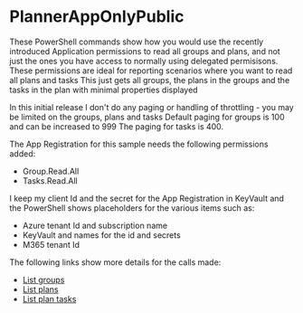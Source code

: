 # PlannerAppOnlyPublic

These PowerShell commands show how you would use the recently introduced Application permissions to read all groups and plans,
and not just the ones you have access to normally using delegated permisisons.
These permissions are ideal for reporting scenarios where you want to read all plans and tasks
This just gets all groups, the plans in the groups and the tasks in the plan with minimal properties displayed

In this initial release I don't do any paging or handling of throttling - you may be limited on the groups, plans and tasks
Default paging for groups is 100 and can be increased to 999
The paging for tasks is 400.

The App Registration for this sample needs the following permissions added:
- Group.Read.All
- Tasks.Read.All

I keep my client Id and the secret for the App Registration in KeyVault and the PowerShell shows placeholders for the various items such as:
- Azure tenant Id and subscription name
- KeyVault and names for the id and secrets
- M365 tenant Id

The following links show more details for the calls made:

- [List groups](https://learn.microsoft.com/en-us/graph/api/group-list?view=graph-rest-1.0&tabs=http)
- [List plans](https://learn.microsoft.com/en-us/graph/api/plannergroup-list-plans?view=graph-rest-1.0&tabs=http)
- [List plan tasks](https://learn.microsoft.com/en-us/graph/api/plannerplan-list-tasks?view=graph-rest-1.0&tabs=http)

